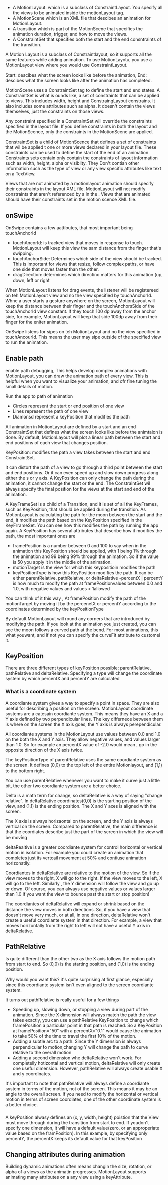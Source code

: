 - A MotionLayout: which is a subclass of ConstraintLayout. You specify all the views to be animated inside the motionLayout tag.
- A MotionScene which is an XML file that descibes an animation for MotionLayout.
- A transition which is part of the MotionScene that specifies the animation duration, trigger, and how to move the views. 
- A ConstraintSet that  specifies both the start and the end consntraints of the transition. 

A Motion Layout is a subclass of Constraintlayout, so it supports all the same features while adding animation. To use MotionLayotu, you use a MotionLayout view where you would use ConstraintLayout. 

Start: descibes what the screen looks like before the animation, 
End: descibes what the screen looks like after the animation has completed.

MotionScene uses a ConstraintSet tag to define the start and end states. A ConstraintSet is what is ounds like, a set of constraints that can be applied to views. This includes width, height and ConstraingLayout constrains. It also includes some attributes such as alpha. It doesn't contain the views themselves, just the constraints on those views.

Any constraint specified in a ConstraintSet will override the constraints specified in the layout file. If you define constraints in both the layout and the MotionScence, only the constraints in the MotionScene are applied. 

ConstraintSet is a child of MotionScence that defines a set of constraints that wil be applied t one or more views declared in your layout file. These constraints can be used to define the start of the end of an animation. 
 Constraints sets contain only contain the constraints of layout information such as width, height, alpha or visiblity. They Don't contian other information such as the type of view or any view specific attributes like text on a  TextView. 
 
 
 Views that are not animated by a motionlayout animation should specify their constraints in the layout XML file. MotionLayout will not modify constraints that aren't referenced by a <Constraint> in the <MotionScene>. 
 Views that are animated should have their constraints set in the motion scence XML file. 
 
## onSwipe
OnSwipe contains a few aattibutes, that most important being touchAnchorId
- touchAncorId: is tracked view that moves in response to touch. MotionLayout will keep this view the sam distance from the finger that's swipping. 
- touchAnchorSide: Determines which side of the view should be tracked. This is important for views that resize, follow complex paths, or have one side that moves faster than the other. 
- dragDirection: determines which directino matters for this animation (up, down, left or right

When MotionLayout listens for drag events, the listener will be registereed on teh MotionLayout view and no the view specified by touchAnchorId. Whne a user starts a gesture anywhere on the screen, MotionLayout will keep the distance between their finger and the touchAnchorsSide of the touchAnchorId view constant. If they touch 100 dp away from the anchor side, for example, MotionLayout will keep that side 100dp away from their finger for the eniter animation. 

OnSwipe listens for sipes on teh MotionLayout and no the view specified in touchAncourId. This means the user may sipe outside of the specified view to run the animation. 

## Enable path
enable path debugging, This helps develop complex animations with MotionLayout, you can draw the animation path of every view. This is helpful when you want to visualize your animation, and ofr fine tuning the small details of motion. 

Run the app to path of animation
- Circles represent the start or end position of one view
- Lines represent the path of one view
- Diamonsd represent a keyPosition that modifies the path

All animation in MotionLayout are defined by a start and an end ConstraintSet that defines what the screen looks like before the animtaion is done. By default, MotionLayout will plot a linear path between the start and end positions of each view that changes position.

KeyPosition: modifies the path a view takes between the start and end ConstraintSet. 

It can distort the path of a view to go through a third point between the start and end positions. Or it can even speed up and slow down progress along either the s or y axis. 
A KeyPosition can only change the path during the animation, it cannot change the start or the end. The ConstraintSet wil always specify the final position for the views at the start and end of the animation.

A KeyFrameSet is a child of a Transition, and it is set of all the KeyFrames, such as KeyPosition, that should be applied during the transition. 
As MotionLayout is calculating the path for the moon between the start and the end, it modifies the path based on the KeyPosition specified in the KeyFrrameSet. You can see how this modifies the path by running the app again. 
A KeyPosition has several attributes that describe how it modifies the path, the most important ones are
- framePosition is a number between 0 and 100 to say when in the animation this KeyPosition should be applied, with 1 being 1% through the animation and 99 being 99% through the animation. So if the value is 50 you apply it in the middle of the animation. 
- motionTarget is the view for which this keypositioin modifies the path
- keyPositionType is how this KeyPosition modifies the path. It can be either parentRelative. pathRelative, or deltaRelative
-percentX | percentY is how much to modify the path at framePositionvalues between 0.0 and 1.0, with negative values and values > 1allowed

You can think of it this way , At framePosition modify the path of the motionTarget by moving it by the percenetX or percentY according to the coordinates determined by the keyPositionType

By default MotionLayout will round any corners that are introduced by modifying the path. If you look at the animation you just created, you can see the moon follows a curved path at the bend. For most animations, this what youwant, and if not you can specify the curveFit attribute to customei it. 


## KeyPosition
There are three different types of keyPosition possible: parentRelative, pathRelative and deltaRelative. Specifying a type will change the coordinate system by which percentX and percentY are calculated

### What is a coordinate system
A coordiante system gives a way to specify a point in space. They are also useful for describing a position on the screen. 
MotionLayout coordinate systems are a catesain coordiante system. This means they have an X and a Y axis defined by two perpendicular lines. The key differnece between them is where on the screen the X axis goes, the Y axis is always perependicular. 

All coordiante systems in the MotionLayout use values between 0.0 and 1.0 on the both the X and Y axis. They allow negative values, and values larger than 1.0. So for example an percentX value of -2.0 would mean , go in the opposite direction of the X axis twice. 

The keyPositionType of parentRelative uses the same coordiante system as the screen. It defines (0,0) to the top left of the entire Motionlayout, and (1,1) to the bottom right. 

You can use parentRelative whenever you want to make it curve just a little bit, the other two coordiante system are a better choice. 

Delta is a math term for change, so deltaRelative is a way of saying "change relative". In deltaRelative coordinates(0,0) is the starting position of the view, and (1,1) is the ending position. The X and Y axes is aligned with the screen. 

The X axis is always horizaontal on the screen, and the Y axis is always vertical on the screen. Compared to parentRelative, the main difference is that the coordiates describe just the part of the screen in which the view will be moving

deltaRealtive is a greater coordiante system for control horizontal or vertical motion in isolation. For example you could create an animation that completes just its vertcail movement at 50% and contiuse animation horizonatlly. 


Coordiantes in deltaRelative are relative to the motion of the view. 
So if the view moves to the right, X will go to the right. If the view moves to the left, X will go to the left. Similarly , the Y dimension will follow the view and go up or down. 
Of course, you can always use negative values or values larger than 1.0 if you want the view to bounce past the start or stop position!

The coordiantes of deltaRelative will expand or shrink based on the distance the view moves in both directions. 
So, if you have a view that doesn't move very much, or at all, in one direction, deltaRelative won't create a useful coordiante system in that direction. For example, a view that moves horizontally from the right to left will not have a useful Y axis in deltaRelative. 


## PathRelative
Is quite different than the other two as the X axis follows the  motion path from start to end. So (0,0) is the starting position, and (1,0) is the  ending position. 

Why would you want this? it's quite surprising at first glance, especially since this coordiante system isn't even aligned to the screen coordiante system. 

It turns out pathRelative is really useful for a few things
- Speeding up, slowing down, or stopping a view during part of the animation. Since the X dimension will always match the path the view takes exactly, you can use a pathRelative KeyPosition to change which framePosition a particular point in that path is reached. So a KeyPosition at framePosition="50" with a percentX="0.1" would cause the animation to take 50% of the time to travel the first 10% of the motion. 
- Adding a subtle arc to a path. Since the Y dimension is always perpendicular to motion,changing Y will change the path to curve relative to the overall motion
- Adding a second dimension whe deltaRelative won't work. For completelly hotizontal and vertical motion, deltaRelative will only create one useful dimension. However, pathRelative will always create usable X and y coordinates. 

It's important to note that pathRelative will always define a coordiante system in terms of the motion, not of the screen. 
This means it may be an angle to the overall screen. If you need to modify the horizontal or vertical motion in terms of screen coordiates, one of the other coordinate system is a better choice. 


###
A keyPosition alwasy defines an (x, y, width, height) poistion that the View must move through during the transition from start to end. 
If youdon't specify one dimension, it will have a default value(zero, or an approperiate value based on the framPosition). In this example, by specifying only percentY, the percentX keeps its default value for that keyPosition


## Changing attributes during animation
Building dynamic animations often means changin the size, rotation, or alpha  of a views as the animatin progresses. MotionLayout supports animating many attributes on a any view using a keyAttribute. 


